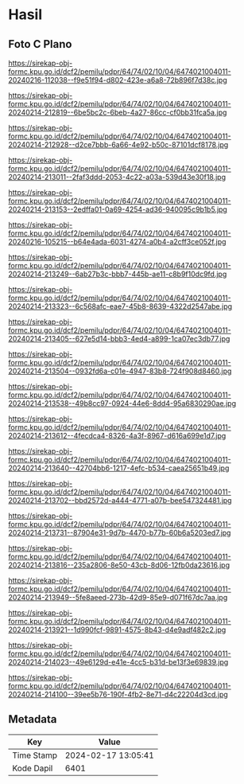 # Hasil

## Foto C Plano

https://sirekap-obj-formc.kpu.go.id/dcf2/pemilu/pdpr/64/74/02/10/04/6474021004011-20240216-112038--f9e51f94-d802-423e-a6a8-72b896f7d38c.jpg

https://sirekap-obj-formc.kpu.go.id/dcf2/pemilu/pdpr/64/74/02/10/04/6474021004011-20240214-212819--6be5bc2c-6beb-4a27-86cc-cf0bb31fca5a.jpg

https://sirekap-obj-formc.kpu.go.id/dcf2/pemilu/pdpr/64/74/02/10/04/6474021004011-20240214-212928--d2ce7bbb-6a66-4e92-b50c-87101dcf8178.jpg

https://sirekap-obj-formc.kpu.go.id/dcf2/pemilu/pdpr/64/74/02/10/04/6474021004011-20240214-213011--2faf3ddd-2053-4c22-a03a-539d43e30f18.jpg

https://sirekap-obj-formc.kpu.go.id/dcf2/pemilu/pdpr/64/74/02/10/04/6474021004011-20240214-213153--2edffa01-0a69-4254-ad36-940095c9b1b5.jpg

https://sirekap-obj-formc.kpu.go.id/dcf2/pemilu/pdpr/64/74/02/10/04/6474021004011-20240216-105215--b64e4ada-6031-4274-a0b4-a2cff3ce052f.jpg

https://sirekap-obj-formc.kpu.go.id/dcf2/pemilu/pdpr/64/74/02/10/04/6474021004011-20240214-213249--6ab27b3c-bbb7-445b-ae11-c8b9f10dc9fd.jpg

https://sirekap-obj-formc.kpu.go.id/dcf2/pemilu/pdpr/64/74/02/10/04/6474021004011-20240214-213323--6c568afc-eae7-45b8-8639-4322d2547abe.jpg

https://sirekap-obj-formc.kpu.go.id/dcf2/pemilu/pdpr/64/74/02/10/04/6474021004011-20240214-213405--627e5d14-bbb3-4ed4-a899-1ca07ec3db77.jpg

https://sirekap-obj-formc.kpu.go.id/dcf2/pemilu/pdpr/64/74/02/10/04/6474021004011-20240214-213504--0932fd6a-c01e-4947-83b8-724f908d8460.jpg

https://sirekap-obj-formc.kpu.go.id/dcf2/pemilu/pdpr/64/74/02/10/04/6474021004011-20240214-213538--49b8cc97-0924-44e6-8dd4-95a6830290ae.jpg

https://sirekap-obj-formc.kpu.go.id/dcf2/pemilu/pdpr/64/74/02/10/04/6474021004011-20240214-213612--4fecdca4-8326-4a3f-8967-d616a699e1d7.jpg

https://sirekap-obj-formc.kpu.go.id/dcf2/pemilu/pdpr/64/74/02/10/04/6474021004011-20240214-213640--42704bb6-1217-4efc-b534-caea25651b49.jpg

https://sirekap-obj-formc.kpu.go.id/dcf2/pemilu/pdpr/64/74/02/10/04/6474021004011-20240214-213702--bbd2572d-a444-4771-a07b-bee547324481.jpg

https://sirekap-obj-formc.kpu.go.id/dcf2/pemilu/pdpr/64/74/02/10/04/6474021004011-20240214-213731--87904e31-9d7b-4470-b77b-60b6a5203ed7.jpg

https://sirekap-obj-formc.kpu.go.id/dcf2/pemilu/pdpr/64/74/02/10/04/6474021004011-20240214-213816--235a2806-8e50-43cb-8d06-12fb0da23616.jpg

https://sirekap-obj-formc.kpu.go.id/dcf2/pemilu/pdpr/64/74/02/10/04/6474021004011-20240214-213949--5fe8aeed-273b-42d9-85e9-d071f67dc7aa.jpg

https://sirekap-obj-formc.kpu.go.id/dcf2/pemilu/pdpr/64/74/02/10/04/6474021004011-20240214-213921--1d990fcf-9891-4575-8b43-d4e9adf482c2.jpg

https://sirekap-obj-formc.kpu.go.id/dcf2/pemilu/pdpr/64/74/02/10/04/6474021004011-20240214-214023--49e6129d-e41e-4cc5-b31d-be13f3e69839.jpg

https://sirekap-obj-formc.kpu.go.id/dcf2/pemilu/pdpr/64/74/02/10/04/6474021004011-20240214-214100--39ee5b76-190f-4fb2-8e71-d4c22204d3cd.jpg


## Metadata

| Key        | Value               |
| ---------- | ------------------- |
| Time Stamp | 2024-02-17 13:05:41 |
| Kode Dapil | 6401                |



